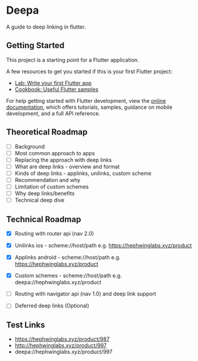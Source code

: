 # Deepa

A guide to deep linking in flutter.

## Getting Started

This project is a starting point for a Flutter application.

A few resources to get you started if this is your first Flutter project:

- [Lab: Write your first Flutter app](https://docs.flutter.dev/get-started/codelab)
- [Cookbook: Useful Flutter samples](https://docs.flutter.dev/cookbook)

For help getting started with Flutter development, view the
[online documentation](https://docs.flutter.dev/), which offers tutorials,
samples, guidance on mobile development, and a full API reference.

## Theoretical Roadmap
- [ ] Background
- [ ] Most common approach to apps
- [ ] Replacing the approach with deep links
- [ ] What are deep links - overview and format
- [ ] Kinds of deep links - applinks, unilinks, custom scheme
- [ ] Recommendation and why
- [ ] Limitation of custom schemes
- [ ] Why deep links/benefits
- [ ] Technical deep dive

## Technical Roadmap
- [x] Routing with router api (nav 2.0)
- [x] Unilinks ios - scheme://host/path e.g. https://hephwinglabs.xyz/product
- [x] Applinks android - scheme://host/path e.g. https://hephwinglabs.xyz/product
- [x] Custom schemes - scheme://host/path e.g. deepa://hephwinglabs.xyz/product
- [ ] Routing with navigator api (nav 1.0) and deep link support
- [ ] Deferred deep links (Optional)


## Test Links
- https://hephwinglabs.xyz/product/987
- http://hephwinglabs.xyz/product/997 
- deepa://hephwinglabs.xyz/product/997